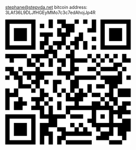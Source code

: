 stephane@stepvda.net bitcoin address: 3LAf36L9DLJfHGEyMMo7c3c7edAhojJp4R

![3LAf36L9DLJfHGEyMMo7c3c7edAhojJp4R](lib/coinbase.png)